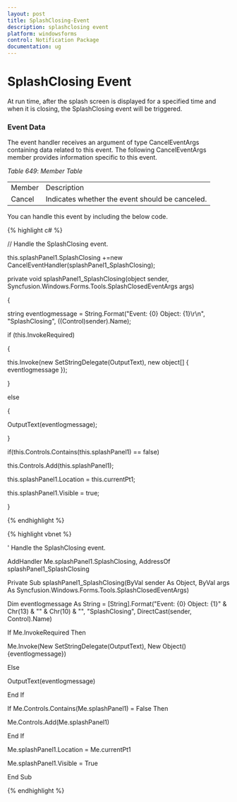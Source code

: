 ```yaml
---
layout: post
title: SplashClosing-Event
description: splashclosing event
platform: windowsforms
control: Notification Package 
documentation: ug
---
```


# SplashClosing Event

At run time, after the splash screen is displayed for a specified time and when it is closing, the SplashClosing event will be triggered.

### Event Data

The event handler receives an argument of type CancelEventArgs containing data related to this event. The following CancelEventArgs member provides information specific to this event.

_Table_ _649_: _Member Table_

<table>
<tr>
<td>
Member</td><td>
Description</td></tr>
<tr>
<td>
Cancel</td><td>
Indicates whether the event should be canceled.</td></tr>
</table>


You can handle this event by including the below code.

{% highlight c# %}



// Handle the SplashClosing event.

this.splashPanel1.SplashClosing +=new CancelEventHandler(splashPanel1_SplashClosing);



private void splashPanel1_SplashClosing(object sender, Syncfusion.Windows.Forms.Tools.SplashClosedEventArgs args)

{

string eventlogmessage = String.Format("Event: {0} Object: {1}\r\n", "SplashClosing", ((Control)sender).Name);

if (this.InvokeRequired)

{

this.Invoke(new SetStringDelegate(OutputText), new object[] { eventlogmessage });

}

else

{

OutputText(eventlogmessage);

}

if(this.Controls.Contains(this.splashPanel1) == false)

this.Controls.Add(this.splashPanel1);

this.splashPanel1.Location = this.currentPt1;

this.splashPanel1.Visible = true;

}

{% endhighlight %}

{% highlight vbnet %}



' Handle the SplashClosing event.

AddHandler Me.splashPanel1.SplashClosing, AddressOf splashPanel1_SplashClosing



Private Sub splashPanel1_SplashClosing(ByVal sender As Object, ByVal args As Syncfusion.Windows.Forms.Tools.SplashClosedEventArgs)

Dim eventlogmessage As String = [String].Format("Event: {0} Object: {1}" & Chr(13) & "" & Chr(10) & "", "SplashClosing", DirectCast(sender, Control).Name)

If Me.InvokeRequired Then

Me.Invoke(New SetStringDelegate(OutputText), New Object() {eventlogmessage})

Else

OutputText(eventlogmessage)

End If

If Me.Controls.Contains(Me.splashPanel1) = False Then

Me.Controls.Add(Me.splashPanel1)

End If

Me.splashPanel1.Location = Me.currentPt1

Me.splashPanel1.Visible = True

End Sub

{% endhighlight %}

